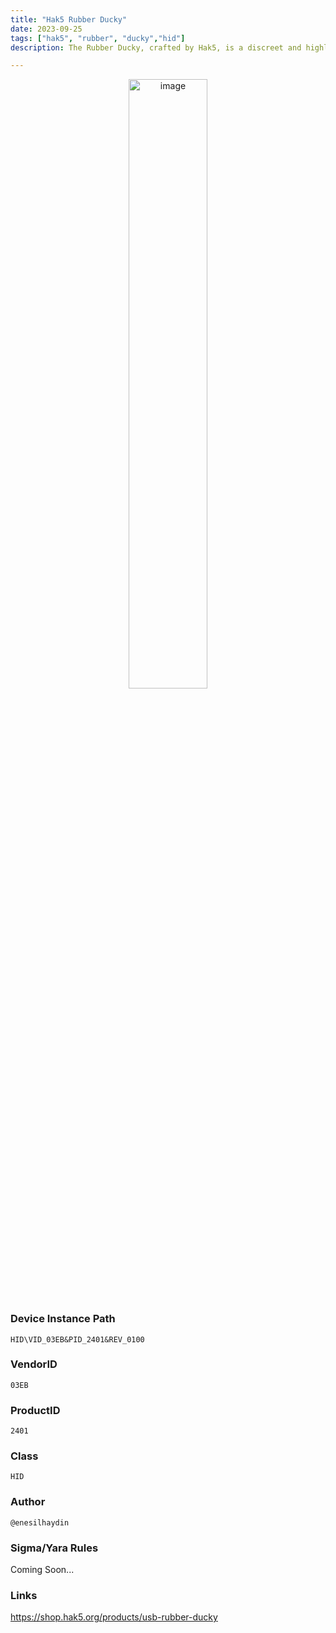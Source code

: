 ```yaml
---
title: "Hak5 Rubber Ducky"
date: 2023-09-25
tags: ["hak5", "rubber", "ducky","hid"]
description: The Rubber Ducky, crafted by Hak5, is a discreet and highly sophisticated keystroke injection tool. Designed for advanced penetration testers and security professionals, this pocket-sized device masquerades as a standard USB flash drive but operates with an entirely different purpose. Leveraging advanced scripting capabilities and preloaded payloads, the Rubber Ducky can execute complex and covert attacks on target systems with lightning speed. Its ability to inject keystrokes, mimic human typing patterns, and execute payloads in milliseconds makes it an invaluable asset for security assessments, uncovering vulnerabilities, and strengthening digital defenses. The Rubber Ducky is a must-have tool for professionals seeking to assess and fortify the security of computer systems with precision and efficiency.

---
```


<p align="center">
  <img src="/images/rubber-ducky.jpg" alt="image" width="50%" height="50%">
</p>

### Device Instance Path

```text
HID\VID_03EB&PID_2401&REV_0100
```

### VendorID

```text
03EB
```

### ProductID

```text
2401
```
### Class

```text
HID
```
### Author

```text
@enesilhaydin
```

### Sigma/Yara Rules

Coming Soon...

### Links

https://shop.hak5.org/products/usb-rubber-ducky
